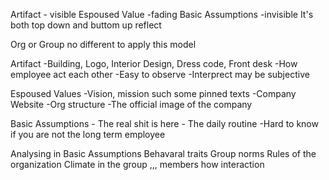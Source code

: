 Artifact - visible
Espoused Value -fading
Basic Assumptions -invisible
It's both top down and buttom up reflect

Org or Group no different to apply this model

Artifact
	-Building, Logo, Interior Design, Dress code, Front desk
	-How employee act each other
	-Easy to observe
	-Interprect may be subjective

Espoused Values
	-Vision, mission  such some pinned texts
	-Company Website 
	-Org structure
	-The official image of the company

Basic Assumptions
	- The real shit is here
	- The daily routine
	-Hard to know if you are not the long term employee



Analysing in Basic  Assumptions
	Behavaral traits
	Group norms
	Rules of the organization
	Climate in the group  ,,, members how interaction
	